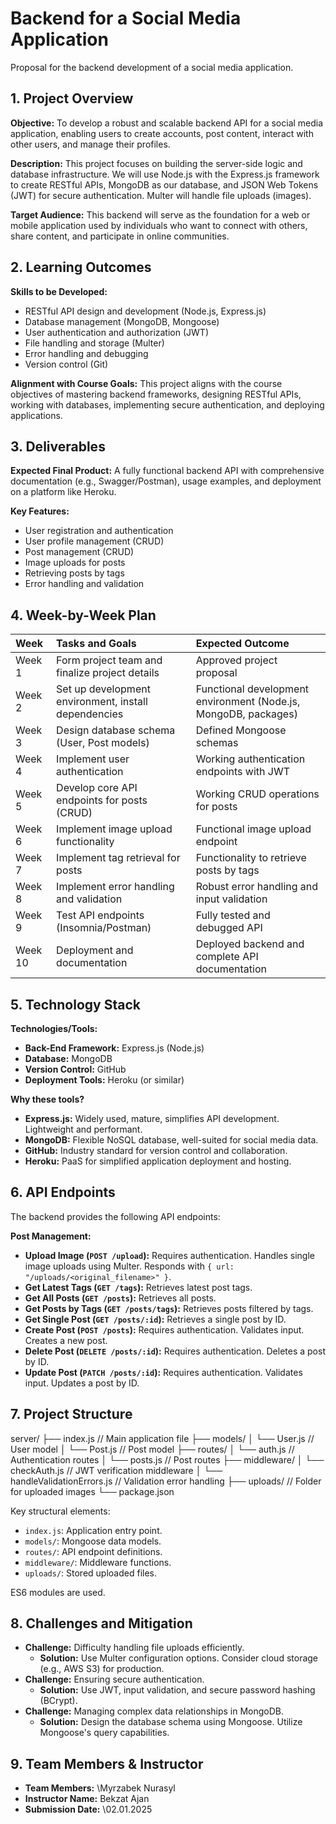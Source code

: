 # Backend for a Social Media Application

Proposal for the backend development of a social media application.

## 1. Project Overview

**Objective:** To develop a robust and scalable backend API for a social media application, enabling users to create accounts, post content, interact with other users, and manage their profiles.

**Description:** This project focuses on building the server-side logic and database infrastructure. We will use Node.js with the Express.js framework to create RESTful APIs, MongoDB as our database, and JSON Web Tokens (JWT) for secure authentication. Multer will handle file uploads (images).

**Target Audience:** This backend will serve as the foundation for a web or mobile application used by individuals who want to connect with others, share content, and participate in online communities.

## 2. Learning Outcomes

**Skills to be Developed:**

*   RESTful API design and development (Node.js, Express.js)
*   Database management (MongoDB, Mongoose)
*   User authentication and authorization (JWT)
*   File handling and storage (Multer)
*   Error handling and debugging
*   Version control (Git)

**Alignment with Course Goals:** This project aligns with the course objectives of mastering backend frameworks, designing RESTful APIs, working with databases, implementing secure authentication, and deploying applications.

## 3. Deliverables

**Expected Final Product:** A fully functional backend API with comprehensive documentation (e.g., Swagger/Postman), usage examples, and deployment on a platform like Heroku.

**Key Features:**

*   User registration and authentication
*   User profile management (CRUD)
*   Post management (CRUD)
*   Image uploads for posts
*   Retrieving posts by tags
*   Error handling and validation

## 4. Week-by-Week Plan

| Week    | Tasks and Goals                                 | Expected Outcome                                                              |
| :------ | :---------------------------------------------- | :--------------------------------------------------------------------------- |
| Week 1  | Form project team and finalize project details | Approved project proposal                                                    |
| Week 2  | Set up development environment, install dependencies | Functional development environment (Node.js, MongoDB, packages)             |
| Week 3  | Design database schema (User, Post models)       | Defined Mongoose schemas                                                     |
| Week 4  | Implement user authentication                 | Working authentication endpoints with JWT                                     |
| Week 5  | Develop core API endpoints for posts (CRUD)     | Working CRUD operations for posts                                               |
| Week 6  | Implement image upload functionality             | Functional image upload endpoint                                             |
| Week 7  | Implement tag retrieval for posts                | Functionality to retrieve posts by tags                                      |
| Week 8  | Implement error handling and validation          | Robust error handling and input validation                                    |
| Week 9  | Test API endpoints (Insomnia/Postman)       | Fully tested and debugged API                                                |
| Week 10 | Deployment and documentation                   | Deployed backend and complete API documentation                               |

## 5. Technology Stack

**Technologies/Tools:**

*   **Back-End Framework:** Express.js (Node.js)
*   **Database:** MongoDB
*   **Version Control:** GitHub
*   **Deployment Tools:** Heroku (or similar)

**Why these tools?**

*   **Express.js:** Widely used, mature, simplifies API development. Lightweight and performant.
*   **MongoDB:** Flexible NoSQL database, well-suited for social media data.
*   **GitHub:** Industry standard for version control and collaboration.
*   **Heroku:** PaaS for simplified application deployment and hosting.

## 6. API Endpoints

The backend provides the following API endpoints:

**Post Management:**

*   **Upload Image (`POST /upload`):** Requires authentication. Handles single image uploads using Multer. Responds with `{ url: "/uploads/<original_filename>" }`.
*   **Get Latest Tags (`GET /tags`):** Retrieves latest post tags.
*   **Get All Posts (`GET /posts`):** Retrieves all posts.
*   **Get Posts by Tags (`GET /posts/tags`):** Retrieves posts filtered by tags.
*   **Get Single Post (`GET /posts/:id`):** Retrieves a single post by ID.
*   **Create Post (`POST /posts`):** Requires authentication. Validates input. Creates a new post.
*   **Delete Post (`DELETE /posts/:id`):** Requires authentication. Deletes a post by ID.
*   **Update Post (`PATCH /posts/:id`):** Requires authentication. Validates input. Updates a post by ID.

## 7. Project Structure

server/
├── index.js             // Main application file
├── models/
│   └── User.js          // User model
│   └── Post.js          // Post model
├── routes/
│   └── auth.js          // Authentication routes
│   └── posts.js         // Post routes
├── middleware/
│   └── checkAuth.js     // JWT verification middleware
│   └── handleValidationErrors.js // Validation error handling
├── uploads/             // Folder for uploaded images
└── package.json


Key structural elements:

*   `index.js`: Application entry point.
*   `models/`: Mongoose data models.
*   `routes/`: API endpoint definitions.
*   `middleware/`: Middleware functions.
*   `uploads/`: Stored uploaded files.

ES6 modules are used.

## 8. Challenges and Mitigation

*   **Challenge:** Difficulty handling file uploads efficiently.
    *   **Solution:** Use Multer configuration options. Consider cloud storage (e.g., AWS S3) for production.
*   **Challenge:** Ensuring secure authentication.
    *   **Solution:** Use JWT, input validation, and secure password hashing (BCrypt).
*   **Challenge:** Managing complex data relationships in MongoDB.
    *   **Solution:** Design the database schema using Mongoose. Utilize Mongoose's query capabilities.

## 9. Team Members & Instructor

*   **Team Members:** \Myrzabek Nurasyl
*   **Instructor Name:** Bekzat Ajan
*   **Submission Date:** \02.01.2025
